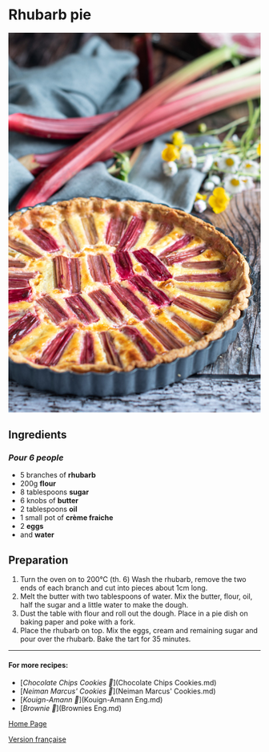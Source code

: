 # Rhubarb pie
![image](img/Tarterhubarbe.jpeg)

## Ingredients
### *Pour 6 people* 
* 5 branches of **rhubarb**
* 200g **flour**
* 8 tablespoons **sugar**
* 6 knobs of **butter**
* 2 tablespoons **oil**
* 1 small pot of **crème fraiche**
* 2 **eggs**
* and **water**
  
## Preparation 
1. Turn the oven on to 200°C (th. 6) Wash the rhubarb, remove the two ends of each branch and cut into pieces about 1cm long. 
2. Melt the butter with two tablespoons of water. Mix the butter, flour, oil, half the sugar and a little water to make the dough.
3. Dust the table with flour and roll out the dough. Place in a pie dish on baking paper and poke with a fork.
4. Place the rhubarb on top. Mix the eggs, cream and remaining sugar and pour over the rhubarb. Bake the tart for 35 minutes.  

________________________________
#### For more recipes: 
* [*Chocolate Chips Cookies 🍪*](Chocolate Chips Cookies.md)
* [*Neiman Marcus' Cookies 🍪*](Neiman Marcus' Cookies.md)
* [*Kouign-Amann 🧈*](Kouign-Amann Eng.md)
* [*Brownie 🍫*](Brownies Eng.md)

[Home Page](Indexeng.md)

[Version française](index.md)
